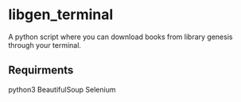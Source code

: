 # libgen_terminal
A python script where you can download books from library genesis through your terminal.

## Requirments
python3
BeautifulSoup
Selenium
